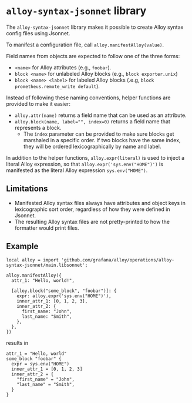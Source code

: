 # `alloy-syntax-jsonnet` library

The `alloy-syntax-jsonnet` library makes it possible to create Alloy syntax
config files using Jsonnet.

To manifest a configuration file, call `alloy.manifestAlloy(value)`.

Field names from objects are expected to follow one of the three forms:

* `<name>` for Alloy attributes (e.g., `foobar`).
* `block <name>` for unlabeled Alloy blocks (e.g., `block exporter.unix`)
* `block <name> <label>` for labeled Alloy blocks (.e.g, `block prometheus.remote_write default`).

Instead of following these naming conventions, helper functions are provided to
make it easier:

* `alloy.attr(name)` returns a field name that can be used as an attribute.
* `alloy.block(name, label="", index=0)` returns a field name that represents a block.
  * The `index` parameter can be provided to make sure blocks get marshaled in
    a specific order. If two blocks have the same index, they will be ordered
    lexicographically by name and label.

In addition to the helper functions, `alloy.expr(literal)` is used to inject a
literal Alloy expression, so that `alloy.expr('sys.env("HOME")')` is manifested as
the literal Alloy expression `sys.env("HOME")`.

## Limitations

* Manifested Alloy syntax files always have attributes and object keys in
  lexicographic sort order, regardless of how they were defined in Jsonnet.
* The resulting Alloy syntax files are not pretty-printed to how the formatter
  would print files.

## Example

```jsonnet
local alloy = import 'github.com/grafana/alloy/operations/alloy-syntax-jsonnet/main.libsonnet';

alloy.manifestAlloy({
  attr_1: "Hello, world!",

  [alloy.block("some_block", "foobar")]: {
    expr: alloy.expr('sys.env("HOME")'),
    inner_attr_1: [0, 1, 2, 3],
    inner_attr_2: {
      first_name: "John",
      last_name: "Smith",
    },
  },
})
```

results in

```alloy
attr_1 = "Hello, world"
some_block "foobar" {
  expr = sys.env("HOME")
  inner_attr_1 = [0, 1, 2, 3]
  inner_attr_2 = {
    "first_name" = "John",
    "last_name" = "Smith",
  }
}
```

